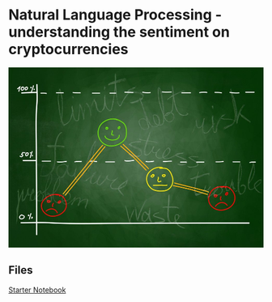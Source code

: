 # Natural Language Processing - understanding the sentiment on cryptocurrencies

![Stock Sentiment](Images/sentimental.jpeg)


## Files

[Starter Notebook](Starter_Code/crypto_sentiment.ipynb)

